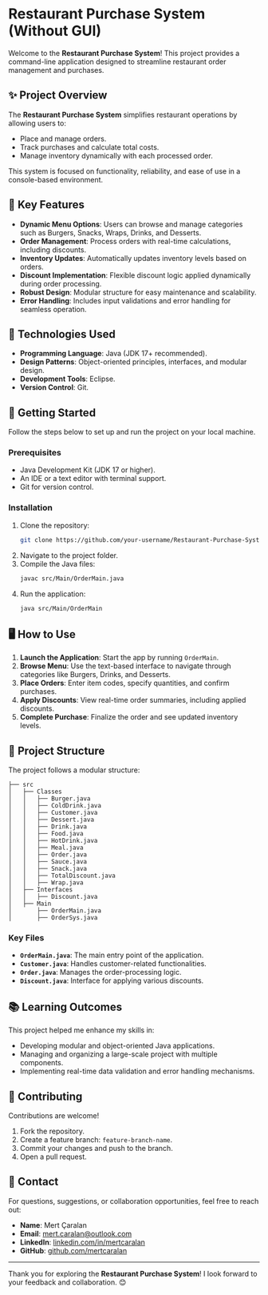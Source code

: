 # Restaurant Purchase System (Without GUI)

Welcome to the **Restaurant Purchase System**! This project provides a command-line application designed to streamline restaurant order management and purchases.

## ✨ Project Overview
The **Restaurant Purchase System** simplifies restaurant operations by allowing users to:
- Place and manage orders.
- Track purchases and calculate total costs.
- Manage inventory dynamically with each processed order.

This system is focused on functionality, reliability, and ease of use in a console-based environment.

## 🎯 Key Features
- **Dynamic Menu Options**: Users can browse and manage categories such as Burgers, Snacks, Wraps, Drinks, and Desserts.  
- **Order Management**: Process orders with real-time calculations, including discounts.  
- **Inventory Updates**: Automatically updates inventory levels based on orders.  
- **Discount Implementation**: Flexible discount logic applied dynamically during order processing.  
- **Robust Design**: Modular structure for easy maintenance and scalability.  
- **Error Handling**: Includes input validations and error handling for seamless operation.  

## 🔧 Technologies Used
- **Programming Language**: Java (JDK 17+ recommended).  
- **Design Patterns**: Object-oriented principles, interfaces, and modular design.  
- **Development Tools**: Eclipse.
- **Version Control**: Git.  

## 🚀 Getting Started
Follow the steps below to set up and run the project on your local machine.

### Prerequisites
- Java Development Kit (JDK 17 or higher).  
- An IDE or a text editor with terminal support.  
- Git for version control.  

### Installation
1. Clone the repository:  
   ```bash
   git clone https://github.com/your-username/Restaurant-Purchase-System.git
   ```
2. Navigate to the project folder.  
3. Compile the Java files:  
   ```bash
   javac src/Main/OrderMain.java
   ```
4. Run the application:  
   ```bash
   java src/Main/OrderMain
   ```

## 🖥️ How to Use
1. **Launch the Application**: Start the app by running `OrderMain`.  
2. **Browse Menu**: Use the text-based interface to navigate through categories like Burgers, Drinks, and Desserts.  
3. **Place Orders**: Enter item codes, specify quantities, and confirm purchases.  
4. **Apply Discounts**: View real-time order summaries, including applied discounts.  
5. **Complete Purchase**: Finalize the order and see updated inventory levels.  

## 📂 Project Structure
The project follows a modular structure:  
```
├── src
│   ├── Classes
│   │   ├── Burger.java
│   │   ├── ColdDrink.java
│   │   ├── Customer.java
│   │   ├── Dessert.java
│   │   ├── Drink.java
│   │   ├── Food.java
│   │   ├── HotDrink.java
│   │   ├── Meal.java
│   │   ├── Order.java
│   │   ├── Sauce.java
│   │   ├── Snack.java
│   │   ├── TotalDiscount.java
│   │   ├── Wrap.java
│   ├── Interfaces
│   │   ├── Discount.java
│   ├── Main
│       ├── OrderMain.java
│       ├── OrderSys.java
```

### Key Files
- **`OrderMain.java`**: The main entry point of the application.  
- **`Customer.java`**: Handles customer-related functionalities.  
- **`Order.java`**: Manages the order-processing logic.  
- **`Discount.java`**: Interface for applying various discounts.  

## 📚 Learning Outcomes
This project helped me enhance my skills in:
- Developing modular and object-oriented Java applications.  
- Managing and organizing a large-scale project with multiple components.  
- Implementing real-time data validation and error handling mechanisms.  

## 🤝 Contributing
Contributions are welcome!  
1. Fork the repository.  
2. Create a feature branch: `feature-branch-name`.  
3. Commit your changes and push to the branch.  
4. Open a pull request.  

## 📩 Contact
For questions, suggestions, or collaboration opportunities, feel free to reach out:  
- **Name**: Mert Çaralan  
- **Email**: mert.caralan@outlook.com  
- **LinkedIn**: [linkedin.com/in/mertcaralan](https://linkedin.com/in/mertcaralan)  
- **GitHub**: [github.com/mertcaralan](https://github.com/mertcaralan)  

---

Thank you for exploring the **Restaurant Purchase System**! I look forward to your feedback and collaboration. 😊

